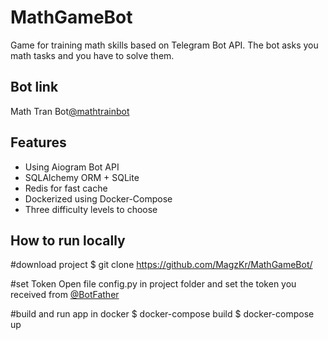 # MathGameBot
Game for training math skills based on Telegram Bot API.
The bot asks you math tasks and you have to solve them.
## Bot link
Math Tran Bot[@mathtrainbot](https://t.me/mathtrainbot)
## Features
- Using Aiogram Bot API
- SQLAlchemy ORM + SQLite
- Redis for fast cache
- Dockerized using Docker-Compose
- Three difficulty levels to choose

## How to run locally
#download project
$ git clone https://github.com/MagzKr/MathGameBot/

#set Token
Open file config.py in project folder and set the token you received from [@BotFather](https://t.me/botfather)

#build and run app in docker
$ docker-compose build
$ docker-compose up


